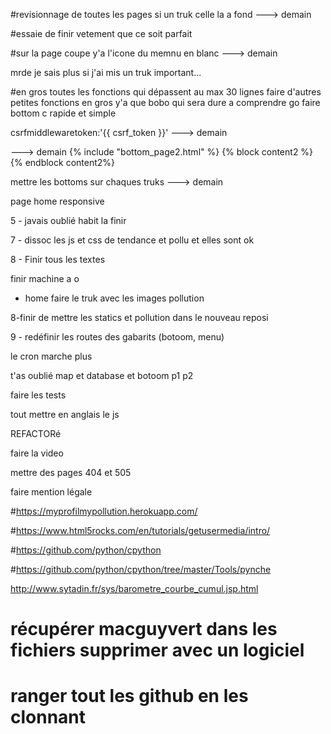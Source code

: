 #revisionnage de toutes les pages si un truk celle la a fond  ---> demain

#essaie de finir vetement que ce soit parfait

#sur la page coupe y'a l'icone du memnu en blanc  ---> demain

mrde je sais plus si j'ai mis un truk important...

#en gros toutes les fonctions qui dépassent au max 30 lignes faire d'autres petites fonctions en gros y'a que bobo qui sera dure a comprendre go faire bottom c rapide et simple

csrfmiddlewaretoken:'{{ csrf_token }}' ---> demain

<script src="http://code.jquery.com/mobile/1.0.1/jquery.mobile-1.0.1.min.js"></script>

<footer>
    <!-- Bottom Section number 2 -->
    <div id='botttom'>                  ---> demain
      {% include "bottom_page2.html" %}
      {% block content2 %}
      {% endblock content2%}
    </div>
</footer>  

mettre les bottoms sur chaques truks ---> demain

page home responsive

5 - javais oublié habit la finir

7 - dissoc les js et css de tendance et pollu et elles sont ok

8 - Finir tous les textes

finir machine a o

-  home faire le truk avec les images pollution

8-finir de mettre les statics et pollution dans le nouveau reposi

9 - redéfinir les routes des gabarits (botoom, menu)

le cron marche plus

t'as oublié map et database et botoom p1 p2

faire les tests

tout mettre en anglais le js

REFACTORé

faire la video

mettre des pages 404 et 505

faire mention légale






#https://myprofilmypollution.herokuapp.com/

#https://www.html5rocks.com/en/tutorials/getusermedia/intro/

#https://github.com/python/cpython

#https://github.com/python/cpython/tree/master/Tools/pynche

 http://www.sytadin.fr/sys/barometre_courbe_cumul.jsp.html














# récupérer macguyvert dans les fichiers supprimer avec un logiciel 

# ranger tout les github en les clonnant

